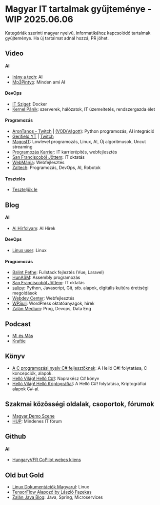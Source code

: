 # Magyar IT tartalmak gyűjteménye - WIP 2025.06.06
Kategóriák szerinti magyar nyelvű, informatikához kapcsolódó tartalmak gyűjteménye. 
Ha új tartalmat adnál hozzá, PR jöhet.

## Video

#### AI
* [Irány a tech](https://www.youtube.com/@iranyatech): AI
* [Mp3Pintyo](https://youtube.com/@mp3pintyo?si=lkDkSpXC0f5cZsiU): Minden ami AI

#### DevOps
* [IT Sziget](https://www.youtube.com/@itsziget): Docker
* [Kernel Pánik](https://www.youtube.com/@kernel_panik): szerverek, hálózatok, IT üzemeltetés, rendszergazda élet

#### Programozás
* [AronTanos - Twitch](https://www.twitch.tv/arontanos) | [(VOD/Vágott)](https://youtube.com/@tokeletlenek): Python programozás, AI integráció
* [Gerifield YT](https://www.youtube.com/@Gerifield/videos) | [Twitch](https://www.twitch.tv/gerifield)
* [MagosIT](https://www.youtube.com/u9vata): Lowlevel programozás, Linux, AI, Új algoritmusok, Uncut streaming
* [Programozás Karrier](https://www.youtube.com/@programozaskarrier): IT karrierépítés, webfejlesztés
* [San Franciscoból Jöttem](https://www.youtube.com/@SanFranciscobolJottem): IT oktatás
* [WebMánia](https://www.youtube.com/@WebManiacc): Webfejlesztés
* [Zaltech](https://www.youtube.com/channel/UC589h_ID3IbOv5eg4W5T5dQ): Programozás, DevOps, AI, Robotok
  
#### Tesztelés 
* [Teszteljük le](https://www.youtube.com/@teszteljukle)

## Blog

#### AI
* [Ai Hírfolyam](https://aihirfolyam.hu/): AI Hírek

#### DevOps
* [Linux user](https://linuxuser.hu/): Linux

#### Programozás
* [Balint Pethe](https://balintpethe.com/): Fullstack fejleztés (Vue, Laravel)
* [HunASM](https://web.archive.org/web/20190913042955if_/http://hunasm.uw.hu/): Assembly programozás
* [San Franciscoból Jöttem](https://sanfranciscoboljottem.com/): IT oktatás
* [sulipy](https://sulipy.hu/): Python, Javascript, Git, stb. alapok, digitális kultúra érettségi megoldások
* [Webdev Center](https://webdevcenter.hu/): Webfejlesztés
* [WPSuli](https://wpsuli.hu/): WordPress oktatóanyagok, hírek
* [Zalán Medium](https://zlaval.medium.com/list/zalan-magyar-tartalmak-2e5878418218): Prog, Devops, Data Eng


## Podcast
* [MI és Más](https://open.spotify.com/show/0EGs6wfWqAb2nfa23ieOpS?si=ATlv1jcRQECowjNOpTGLvw&fbclid=IwZXh0bgNhZW0CMTAAYnJpZBEwNmo3UVlHMk5wcldSTzJINwEeaIPwF6eKjd6VxX0iHZMVNBmr3rwjGQg7Byvs81fTZCSm77El7DW_ToVIBRY_aem_otkjClQiDSAe7zBWv92pSQ&nd=1&dlsi=aed376a698c1485f)
* [Kraftie](https://www.youtube.com/playlist?list=PLizGWkRVv6IzkUFsvXpIX6lDFwreUPS-l)


## Könyv
* [A C programozási nyelv C# fejlesztőknek](https://csharptutorial.hu/docs/a-c-programozasi-nyelv-csharp-fejlesztoknek/): A Helló C#! folytatása, C koncepciók, alapok.
* [Helló Világ! Helló C#!](https://csharptutorial.hu/docs/hellovilag-hellocsharp/): Naprakész C# könyv
* [Helló Világ! Helló Kriptográfia!](https://csharptutorial.hu/docs/hello-vilag-hello-kriptografia/): A Helló C#! folytatása, Kriptográfiai alapok C#-al.

## Szakmai közösségi oldalak, csoportok, fórumok
* [Magyar Demo Scene](https://www.scene.hu)
* [HUP](https://hup.hu/):  Mindenes IT fórum

## Github
#### AI
* [HungaryVFR CoPilot webes kliens](https://github.com/darealgege/hungaryvfr-copilot?fbclid=IwZXh0bgNhZW0CMTAAYnJpZBEwNmo3UVlHMk5wcldSTzJINwEeaIPwF6eKjd6VxX0iHZMVNBmr3rwjGQg7Byvs81fTZCSm77El7DW_ToVIBRY_aem_otkjClQiDSAe7zBWv92pSQ)

## Old but Gold
* [Linux Dokumentációk Magyarul](https://szabilinux.hu/): Linux
* [TensorFlow Alapozó by László Fazekas](https://thebojda.medium.com/tensorflow-alapoz%C3%B3-d2d1ee97c9db)
* [Zalán Java Blog](https://github.com/zlaval/blog/wiki/Arcive): Java, Spring, Microservices


